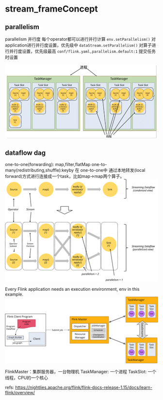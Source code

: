 # stream_frameConcept

## parallelism
parallelism 并行度 每个operator都可以进行并行计算
`env.setParallelism()` 对application进行并行度设置，优先级中
`dataStream.setParallelism()` 对算子进行并行度设置，优先级最高
`conf/flink.yaml,parallelism.default:1` 提交任务时设置


![](./pyflink_stream_frameConcept/3.png)

## dataflow dag
one-to-one(forwarding): map,filter,flatMap 
one-to-many(redistributing,shuffle):keyby
在 one-to-one中 通过本地转发(local forward)方式进行连接成一个task，比如map->map两个算子。
![](./pyflink_stream_frameConcept/1.svg)

Every Flink application needs an execution environment, env in this example.
![](./pyflink_stream_frameConcept/2.svg)


FlinkMaster：集群服务器，一台物理机
TaskManager: 一个进程
TaskSlot: 一个线程，CPU的一个核心




refs:
https://nightlies.apache.org/flink/flink-docs-release-1.15/docs/learn-flink/overview/